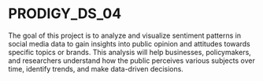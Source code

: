 # PRODIGY_DS_04
The goal of this project is to analyze and visualize sentiment patterns in social media data to gain insights into public opinion and attitudes towards specific topics or brands. This analysis will help businesses, policymakers, and researchers understand how the public perceives various subjects over time, identify trends, and make data-driven decisions.
